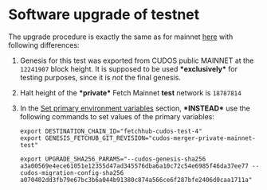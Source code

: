 
# Software upgrade of testnet
The upgrade procedure is exactly the same as for mainnet [here](../fetchhub-4/7-software-upgrade-v0.14.0.md) with
following differences:

1. Genesis for this test was exported from CUDOS public MAINNET at the `12241907` block height. It is supposed to be
used **\*exclusively\*** for testing purposes, since it is *not* the final genesis.

2. Halt height of the **\*private\*** Fetch Mainnet **test** network is `18787814` 

3. In the [Set primary environment variables](../fetchhub-4/7-software-upgrade-v0.14.0.md#set-primary-environment-variables) section,
**\*INSTEAD\*** use the following commands to set values of the primary variables:
   ```shell
   export DESTINATION_CHAIN_ID="fetchhub-cudos-test-4"
   export GENESIS_FETCHUB_GIT_REVISION="cudos-merger-private-mainnet-test"

   export UPGRADE_SHA256_PARAMS="--cudos-genesis-sha256 a3a00569e4ece61051e12355d47ad345576dba6a10c72c54e6985f46da37ee77 --cudos-migration-config-sha256 a070402dd3fb79e67bc3b6a044b91380c874a566ce6f287bfe2406d0caa1711a"
   ```
